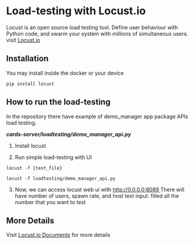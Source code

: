 # Load-testing with Locust.io
Locust is an open source load testing tool. Define user behaviour with Python code, and swarm your system with millions of simultaneous users.
visit [Locust.io](https://locust.io/)

## Installation
You may install inside the docker or your device
```shell
pip install locust
```

## How to run the load-testing
In the repository there have example of demo_manager app package APIs load testing.

***cards-server/loadtesting/demo_manager_api.py***

1. Install locust 
    
2. Run simple load-testing with UI
```shell
locust -f {test_file}

locust -f loadtesting/demo_manager_api.py
```
3. Now, we can access locust web ui with [ http://0.0.0.0:8089 ](http://0.0.0.0:8089)
There will have number of users, spawn rate, and host text input. filled all the number that you want to test


## More Details
Visit [Locust.io Documents](https://docs.locust.io/en/stable/index.html) for more details
